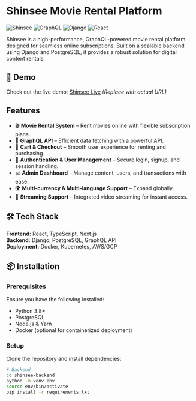 # Shinsee Movie Rental Platform

![Shinsee](https://img.shields.io/badge/Shinsee-Movie%20Rental%20Platform-blue.svg) ![GraphQL](https://img.shields.io/badge/GraphQL-API-red.svg) ![Django](https://img.shields.io/badge/Django-Backend-green.svg) ![React](https://img.shields.io/badge/React-Frontend-blue.svg)

Shinsee is a high-performance, GraphQL-powered movie rental platform designed for seamless online subscriptions. Built on a scalable backend using Django and PostgreSQL, it provides a robust solution for digital content rentals.

## 🚀 Demo
Check out the live demo: [Shinsee Live](https://shinsee.example.com) *(Replace with actual URL)*

## Features

- 🎬 **Movie Rental System** – Rent movies online with flexible subscription plans.
- 🚀 **GraphQL API** – Efficient data fetching with a powerful API.
- 🛒 **Cart & Checkout** – Smooth user experience for renting and purchasing.
- 🔐 **Authentication & User Management** – Secure login, signup, and session handling.
- 📊 **Admin Dashboard** – Manage content, users, and transactions with ease.
- 🌍 **Multi-currency & Multi-language Support** – Expand globally.
- 🎥 **Streaming Support** – Integrated video streaming for instant access.

## 🛠️ Tech Stack

**Frontend:** React, TypeScript, Next.js  
**Backend:** Django, PostgreSQL, GraphQL API  
**Deployment:** Docker, Kubernetes, AWS/GCP  

## 📦 Installation

### Prerequisites
Ensure you have the following installed:
- Python 3.8+
- PostgreSQL
- Node.js & Yarn
- Docker (optional for containerized deployment)

### Setup

Clone the repository and install dependencies:
```bash
# Backend
cd shinsee-backend
python -m venv env
source env/bin/activate
pip install -r requirements.txt
